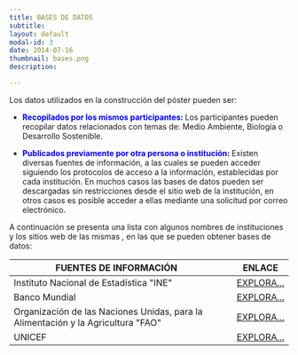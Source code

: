 ```yaml
---
title: BASES DE DATOS
subtitle:
layout: default
modal-id: 3
date: 2014-07-16
thumbnail: bases.png
description: 

---
```

Los datos utilizados en la construcción del póster pueden ser:

- <b><span style="color:blue"> Recopilados por los mismos participantes:</span> </b> Los participantes pueden recopilar datos relacionados con temas de: Medio Ambiente, Biología o Desarrollo  Sostenible.  

- <b> <span style="color:blue"> Publicados previamente por otra persona o institución:</span> </b> Existen diversas fuentes de información, a las cuales se pueden acceder siguiendo los protocolos de acceso a la información,  establecidas por cada institución.
En muchos casos las bases de datos pueden ser descargadas sin restricciones  desde el sitio web de la institución, en otros casos es posible acceder a ellas mediante una solicitud por correo electrónico.

A continuación se presenta una lista con algunos nombres de instituciones y los sitios web de las mismas , en las que se pueden obtener bases de datos:
 
| FUENTES DE INFORMACIÓN                                                           |  |ENLACE                                                                |
|----------------------------------------------------------------------------------|--|----------------------------------------------------------------------|
| Instituto Nacional de Estadística "INE"                                          |  |[ EXPLORA...](https://www.ine.gob.bo/)                                |
| Banco Mundial                                                                    |  |[ EXPLORA...](https://datos.bancomundial.org/pais/bolivia?view=chart) |
| Organización de las Naciones Unidas, para la Alimentación y la Agricultura "FAO" |  |[ EXPLORA...](http://www.fao.org/faostat/es/#country/19)              |
| UNICEF                                                                           |  |[ EXPLORA...](https://data.unicef.org/country/bol/)            	     |